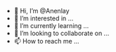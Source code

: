 - 👋 Hi, I’m @Anenlay
- 👀 I’m interested in ...
- 🌱 I’m currently learning ...
- 💞️ I’m looking to collaborate on ...
- 📫 How to reach me ...

<!---
Anenlay/Anenlay is a ✨ special ✨ repository because its `README.md` (this file) appears on your GitHub profile.
You can click the Preview link to take a look at your changes.
--->
